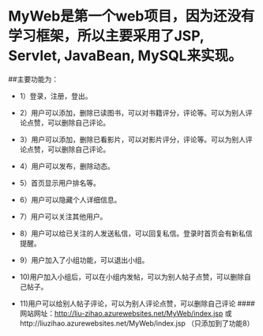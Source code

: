 
# MyWeb是第一个web项目，因为还没有学习框架，所以主要采用了JSP, Servlet, JavaBean, MySQL来实现。
##主要功能为：
* 1）登录，注册，登出。
- 2）用户可以添加，删除已读图书，可以对书籍评分，评论等。可以为别人评论点赞，可以删除自己评论。
* 3）用户可以添加，删除已看影片，可以对影片评分，评论等。可以为别人评论点赞，可以删除自己评论。
- 4）用户可以发布，删除动态。
* 5）首页显示用户排名等。
- 6）用户可以隐藏个人详细信息。
* 7）用户可以关注其他用户。
- 8）用户可以给已关注的人发送私信，可以回复私信。登录时首页会有新私信提醒。
* 9）用户加入了小组功能，可以退出小组。
- 10)用户加入小组后，可以在小组内发帖，可以为别人帖子点赞，可以删除自己帖子。
* 11)用户可以给别人帖子评论，可以为别人评论点赞，可以删除自己评论
####网站网址：http://liu-zihao.azurewebsites.net/MyWeb/index.jsp
或http://liuzihao.azurewebsites.net/MyWeb/index.jsp
（只添加到了功能8）

